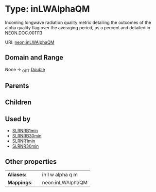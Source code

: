 
# Type: inLWAlphaQM


Incoming longwave radiation  quality metric detailing the outcomes of the alpha quality flag over the averaging period, as a percent and detailed in NEON.DOC.001113

URI: [neon:inLWAlphaQM](https://data.neonscience.org/inLWAlphaQM)


## Domain and Range

None ->  <sub>OPT</sub> [Double](types/Double.md)

## Parents


## Children


## Used by

 * [SLRNRB1min](SLRNRB1min.md)
 * [SLRNRB30min](SLRNRB30min.md)
 * [SLRNR1min](SLRNR1min.md)
 * [SLRNR30min](SLRNR30min.md)

## Other properties

|  |  |  |
| --- | --- | --- |
| **Aliases:** | | in l w alpha q m |
| **Mappings:** | | neon:inLWAlphaQM |

